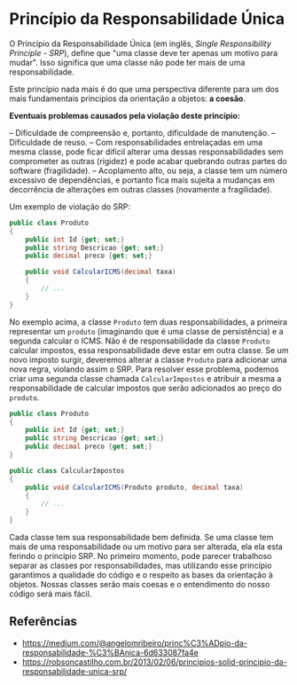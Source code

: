 # Princípio da Responsabilidade Única

O Princípio da Responsabilidade Única (em inglês, *Single Responsibility Principle - SRP*), define que "uma classe deve ter apenas um motivo para mudar". Isso significa que uma classe não pode ter mais de uma responsabilidade.

Este princípio nada mais é do que uma perspectiva diferente para um dos mais fundamentais princípios da orientação a objetos: **a coesão**.

**Eventuais problemas causados pela violação deste princípio:**

– Dificuldade de compreensão e, portanto, dificuldade de manutenção.
– Dificuldade de reuso.
– Com responsabilidades entrelaçadas em uma mesma classe, pode ficar difícil alterar uma dessas responsabilidades sem comprometer as outras (rigidez) e pode acabar quebrando outras partes do software (fragilidade).
– Acoplamento alto, ou seja, a classe tem um número excessivo de dependências, e portanto fica mais sujeita a mudanças em decorrência de alterações em outras classes (novamente a fragilidade).

Um exemplo de violação do SRP:

```c#
public class Produto
{
    public int Id {get; set;}
    public string Descricao {get; set;}
    public decimal preco {get; set;}

    public void CalcularICMS(decimal taxa)
    {
        // ...
    }
}
```

No exemplo acima, a classe `Produto` tem duas responsabilidades, a primeira representar um `produto` (imaginando que é uma classe de persistência) e a segunda calcular o ICMS. Não é de responsabilidade da classe `Produto` calcular impostos, essa responsabilidade deve estar em outra classe. Se um novo imposto surgir, deveremos alterar a classe `Produto` para adicionar uma nova regra, violando assim o SRP. Para resolver esse problema, podemos criar uma segunda classe chamada `CalcularImpostos` e atribuir a mesma a responsabilidade de calcular impostos que serão adicionados ao preço do `produto`.

```c#
public class Produto
{
    public int Id {get; set;}
    public string Descricao {get; set;}
    public decimal preco {get; set;}
}

public class CalcularImpostos
{
    public void CalcularICMS(Produto produto, decimal taxa)
    {
        // ...
    }
}
```

Cada classe tem sua responsabilidade bem definida. Se uma classe tem mais de uma responsabilidade ou um motivo para ser alterada, ela ela esta ferindo o princípio SRP. No primeiro momento, pode parecer trabalhoso separar as classes por responsabilidades, mas utilizando esse princípio garantimos a qualidade do código e o respeito as bases da orientação à objetos. Nossas classes serão mais coesas e o entendimento do nosso código será mais fácil.

## Referências

- <https://medium.com/@angelomribeiro/princ%C3%ADpio-da-responsabilidade-%C3%BAnica-6d633087fa4e>
- <https://robsoncastilho.com.br/2013/02/06/principios-solid-principio-da-responsabilidade-unica-srp/>
